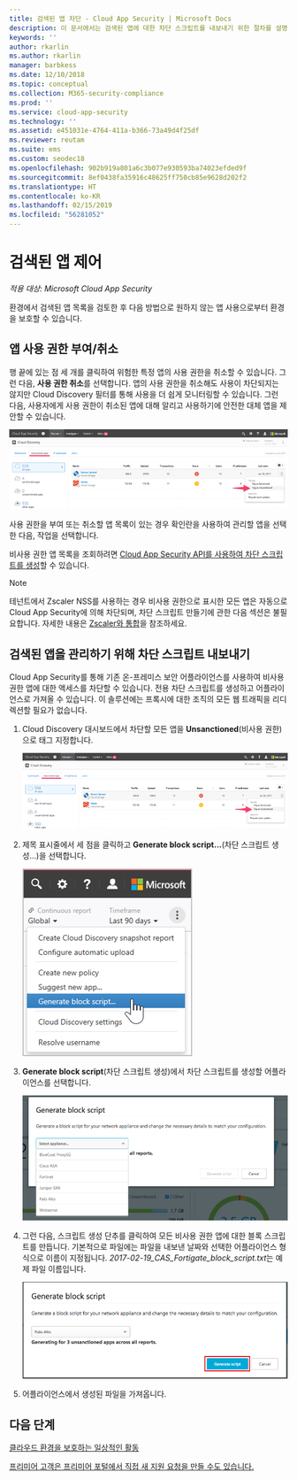 ```yaml
---
title: 검색된 앱 차단 - Cloud App Security | Microsoft Docs
description: 이 문서에서는 검색된 앱에 대한 차단 스크립트를 내보내기 위한 절차를 설명합니다.
keywords: ''
author: rkarlin
ms.author: rkarlin
manager: barbkess
ms.date: 12/10/2018
ms.topic: conceptual
ms.collection: M365-security-compliance
ms.prod: ''
ms.service: cloud-app-security
ms.technology: ''
ms.assetid: e451031e-4764-411a-b366-73a49d4f25df
ms.reviewer: reutam
ms.suite: ems
ms.custom: seodec18
ms.openlocfilehash: 902b919a801a6c3b077e930593ba74023efded9f
ms.sourcegitcommit: 8ef0438fa35916c48625ff750cb85e9628d202f2
ms.translationtype: HT
ms.contentlocale: ko-KR
ms.lasthandoff: 02/15/2019
ms.locfileid: "56281052"
---
```

# <a name="govern-discovered-apps"></a>검색된 앱 제어

*적용 대상: Microsoft Cloud App Security*

환경에서 검색된 앱 목록을 검토한 후 다음 방법으로 원하지 않는 앱 사용으로부터 환경을 보호할 수 있습니다.


## <a name="BKMK_SanctionApp"></a> 앱 사용 권한 부여/취소 

행 끝에 있는 점 세 개를 클릭하여 위험한 특정 앱의 사용 권한을 취소할 수 있습니다. 그런 다음, **사용 권한 취소**를 선택합니다. 앱의 사용 권한을 취소해도 사용이 차단되지는 않지만 Cloud Discovery 필터를 통해 사용을 더 쉽게 모니터링할 수 있습니다. 그런 다음, 사용자에게 사용 권한이 취소된 앱에 대해 알리고 사용하기에 안전한 대체 앱을 제안할 수 있습니다.

![비사용 권한으로 태그 지정](./media/tag-as-unsanctioned.png)  

사용 권한을 부여 또는 취소할 앱 목록이 있는 경우 확인란을 사용하여 관리할 앱을 선택한 다음, 작업을 선택합니다.

비사용 권한 앱 목록을 조회하려면 [Cloud App Security API를 사용하여 차단 스크립트를 생성](https://us.portal.cloudappsecurity.com/api-docs/#generate-block-script)할 수 있습니다.

> [!NOTE]
> 테넌트에서 Zscaler NSS를 사용하는 경우 비사용 권한으로 표시한 모든 앱은 자동으로 Cloud App Security에 의해 차단되며, 차단 스크립트 만들기에 관한 다음 섹션은 불필요합니다. 자세한 내용은 [Zscaler와 통합](zscaler-integration.md)을 참조하세요.

## <a name="export-a-block-script-to-govern-discovered-apps"></a>검색된 앱을 관리하기 위해 차단 스크립트 내보내기

Cloud App Security를 통해 기존 온-프레미스 보안 어플라이언스를 사용하여 비사용 권한 앱에 대한 액세스를 차단할 수 있습니다. 전용 차단 스크립트를 생성하고 어플라이언스로 가져올 수 있습니다. 이 솔루션에는 프록시에 대한 조직의 모든 웹 트래픽을 리디렉션할 필요가 없습니다.

1. Cloud Discovery 대시보드에서 차단할 모든 앱을 **Unsanctioned**(비사용 권한)으로 태그 지정합니다.

   ![비사용 권한으로 태그 지정](./media/tag-as-unsanctioned.png)  

2. 제목 표시줄에서 세 점을 클릭하고 **Generate block script...**(차단 스크립트 생성...)을 선택합니다. 

   ![차단 스크립트 생성](./media/generate-block-script.png)  

3. **Generate block script**(차단 스크립트 생성)에서 차단 스크립트를 생성할 어플라이언스를 선택합니다. 

   ![차단 스크립트 팝업 생성](./media/generate-block-script-popup.png)  

4. 그런 다음, 스크립트 생성 단추를 클릭하여 모든 비사용 권한 앱에 대한 블록 스크립트를 만듭니다. 기본적으로 파일에는 파일을 내보낸 날짜와 선택한 어플라이언스 형식으로 이름이 지정됩니다. *2017-02-19_CAS_Fortigate_block_script.txt*는 예제 파일 이름입니다. 

   ![차단 스크립트 생성 단추](./media/generate-block-script-button.png)  

5. 어플라이언스에서 생성된 파일을 가져옵니다.



## <a name="next-steps"></a>다음 단계  
[클라우드 환경을 보호하는 일상적인 활동](daily-activities-to-protect-your-cloud-environment.md)   

[프리미어 고객은 프리미어 포털에서 직접 새 지원 요청을 만들 수도 있습니다.](https://premier.microsoft.com/)  
  
  
